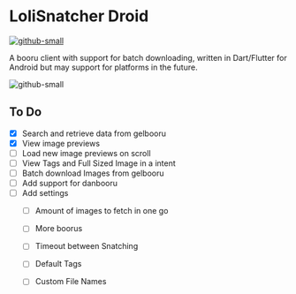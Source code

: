 # LoliSnatcher Droid
[![github-small](https://www.gnu.org/graphics/gplv3-with-text-136x68.png)](https://www.gnu.org/licenses/gpl-3.0)

A booru client with support for batch downloading, written in Dart/Flutter for Android but may support for platforms in the future.



![github-small](https://i.imgur.com/wzdMoP0.png)


## To Do
- [x] Search and retrieve data from gelbooru
- [x] View image previews
- [ ] Load new image previews on scroll
- [ ] View Tags and Full Sized Image in a intent
- [ ] Batch download Images from gelbooru
- [ ] Add support for danbooru
- [ ] Add settings
    - [ ] Amount of images to fetch in one go
    - [ ] More boorus
    - [ ] Timeout between Snatching
    - [ ] Default Tags
    - [ ] Custom File Names

